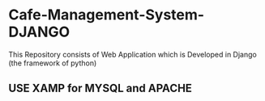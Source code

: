 # Cafe-Management-System-DJANGO
 This Repository consists of  Web Application which is Developed in Django (the framework of python)
 
 ## USE XAMP for MYSQL and APACHE

